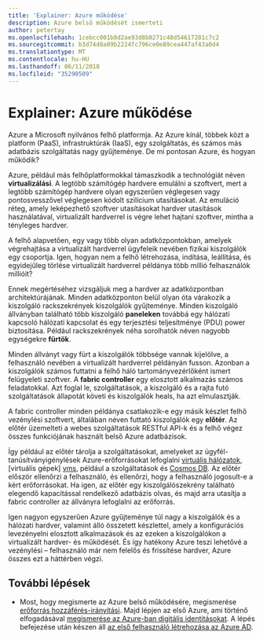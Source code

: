 ```yaml
---
title: 'Explainer: Azure működése'
description: Azure belső működését ismerteti
author: petertay
ms.openlocfilehash: 1cebcc001b8d2ae93d8b0271c48d54617281c7c2
ms.sourcegitcommit: b3d74d8a89b2224fc796ce0e89cea447af43a0d4
ms.translationtype: MT
ms.contentlocale: hu-HU
ms.lasthandoff: 06/11/2018
ms.locfileid: "35290509"
---
```

# <a name="explainer-how-does-azure-work"></a>Explainer: Azure működése

Azure a Microsoft nyilvános felhő platformja. Az Azure kínál, többek közt a platform (PaaS), infrastruktúrák (IaaS), egy szolgáltatás, és számos más adatbázis szolgáltatás nagy gyűjteménye. De mi pontosan Azure, és hogyan működik?

Azure, például más felhőplatformokkal támaszkodik a technológiát néven **virtualizálási**. A legtöbb számítógép hardvere emulálni a szoftvert, mert a legtöbb számítógép hardvere olyan egyszerűen véglegesen vagy pontosvesszővel véglegesen kódolt szilícium utasításokat. Az emuláció réteg, amely leképezhető szoftver utasításokat hardver utasítások használatával, virtualizált hardverrel is végre lehet hajtani szoftver, mintha a tényleges hardver.

A felhő alapvetően, egy vagy több olyan adatközpontokban, amelyek végrehajtása a virtualizált hardverrel ügyfeleik nevében fizikai kiszolgálók egy csoportja. Igen, hogyan nem a felhő létrehozása, indítása, leállítása, és egyidejűleg törlése virtualizált hardverrel példánya több millió felhasználók millióit?

Ennek megértéséhez vizsgáljuk meg a hardver az adatközpontban architektúrájának.  Minden adatközponton belül olyan óta várakozik a kiszolgáló rackszekrények kiszolgálók gyűjteménye. Minden kiszolgáló állványban található több kiszolgáló **paneleken** továbbá egy hálózati kapcsoló hálózati kapcsolat és egy terjesztési teljesítménye (PDU) power biztosítása. Például rackszekrények néha sorolhatók néven nagyobb egységekre **fürtök**. 

Minden állványt vagy fürt a kiszolgálók többsége vannak kijelölve, a felhasználó nevében a virtualizált hardverrel példányán fusson. Azonban a kiszolgálók számos futtatni a felhő háló tartományvezérlőként ismert felügyeleti szoftver. A **fabric controller** egy elosztott alkalmazás számos feladatokkal. Azt foglal le, szolgáltatások, a kiszolgáló és a rajta futó szolgáltatások állapotát követi és kiszolgálók heals, ha azt elmulasztják.

A fabric controller minden példánya csatlakozik-e egy másik készlet felhő vezénylési szoftvert, általában néven futtató kiszolgálók egy **előtér**. Az előtér üzemelteti a webes szolgáltatások RESTful API-k és a felhő végez összes funkciójának használt belső Azure adatbázisok. 

Így például az előtér tárolja a szolgáltatásokat, amelyeket az ügyfél-tanúsítványigénylések Azure-erőforrásokat lefoglalni [virtuális hálózatok][vnet], [virtuális gépek] [ vms], például a szolgáltatások és [Cosmos DB][cosmosdb]. Az előtér először ellenőrzi a felhasználó, és ellenőrzi, hogy a felhasználó jogosult-e a kért erőforrásokat. Ha igen, az előtér egy kiszolgálószekrény található elegendő kapacitással rendelkező adatbázis olvas, és majd arra utasítja a fabric controller az állványra lefoglalni az erőforrás.

Igen nagyon egyszerűen Azure gyűjteménye túl nagy a kiszolgálók és a hálózati hardver, valamint álló összetett készlettel, amely a konfigurációs levezényelni elosztott alkalmazások és az ezeken a kiszolgálókon a virtualizált hardver- és működését. És így hatékony Azure teszi lehetővé a vezénylési – felhasználó már nem felelős és frissítése hardver, Azure összes ezt a háttérben végzi. 

## <a name="next-steps"></a>További lépések

* Most, hogy megismerte az Azure belső működésére, megismerése [erőforrás hozzáférés-irányítási](governance-explainer.md). Majd lépjen az első Azure, ami történő elfogadásával [megismerése az Azure-ban digitális identitásokat](tenant-explainer.md). A lépés befejezése után készen áll [az első felhasználó létrehozása az Azure AD][docs-add-users-to-aad].

<!-- Links -->

[cosmosdb]: /azure/cosmos-db/introduction
[docs-add-users-to-aad]: /azure/active-directory/add-users-azure-active-directory?toc=/azure/architecture/cloud-adoption-guide/toc.json
[vms]: /azure/virtual-machines/
[vnet]: /azure/virtual-network/virtual-networks-overview
